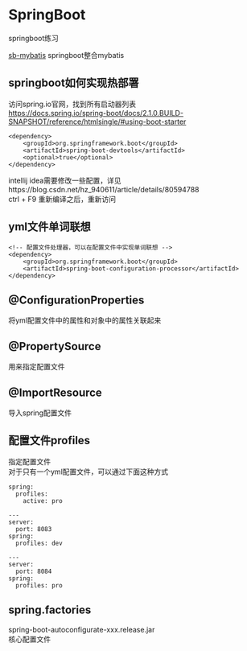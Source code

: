 # SpringBoot
springboot练习

[sb-mybatis](https://github.com/hejiancao/Springboot/tree/master/sb-mybatis) springboot整合mybatis


## springboot如何实现热部署
访问spring.io官网，找到所有启动器列表<br/>
https://docs.spring.io/spring-boot/docs/2.1.0.BUILD-SNAPSHOT/reference/htmlsingle/#using-boot-starter <br/>

```
<dependency>
	<groupId>org.springframework.boot</groupId>
	<artifactId>spring-boot-devtools</artifactId>
	<optional>true</optional>
</dependency>
```
intellij idea需要修改一些配置，详见https://blog.csdn.net/hz_940611/article/details/80594788<br/>
ctrl + F9 重新编译之后，重新访问<br/>


## yml文件单词联想
```
<!-- 配置文件处理器，可以在配置文件中实现单词联想 -->
<dependency>
    <groupId>org.springframework.boot</groupId>
    <artifactId>spring-boot-configuration-processor</artifactId>
</dependency>
```

## @ConfigurationProperties
将yml配置文件中的属性和对象中的属性关联起来
## @PropertySource
用来指定配置文件
## @ImportResource
导入spring配置文件

## 配置文件profiles
指定配置文件<br/>
对于只有一个yml配置文件，可以通过下面这种方式
```
spring:
  profiles:
    active: pro

---
server:
  port: 8083
spring:
  profiles: dev

---
server:
  port: 8084
spring:
  profiles: pro
```

## spring.factories
spring-boot-autoconfigurate-xxx.release.jar<br/>
核心配置文件
